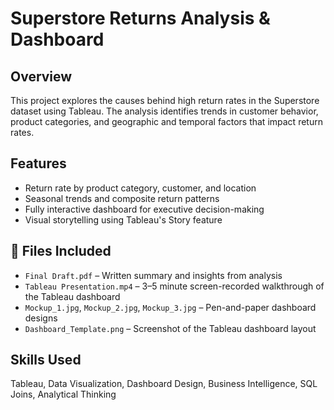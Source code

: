 # Superstore Returns Analysis & Dashboard

## Overview  
This project explores the causes behind high return rates in the Superstore dataset using Tableau. The analysis identifies trends in customer behavior, product categories, and geographic and temporal factors that impact return rates.

## Features  
- Return rate by product category, customer, and location  
- Seasonal trends and composite return patterns  
- Fully interactive dashboard for executive decision-making  
- Visual storytelling using Tableau's Story feature

## 📂 Files Included
- `Final Draft.pdf` – Written summary and insights from analysis  
- `Tableau Presentation.mp4` – 3–5 minute screen-recorded walkthrough of the Tableau dashboard  
- `Mockup_1.jpg`, `Mockup_2.jpg`, `Mockup_3.jpg` – Pen-and-paper dashboard designs  
- `Dashboard_Template.png` – Screenshot of the Tableau dashboard layout

## Skills Used  
Tableau, Data Visualization, Dashboard Design, Business Intelligence, SQL Joins, Analytical Thinking

